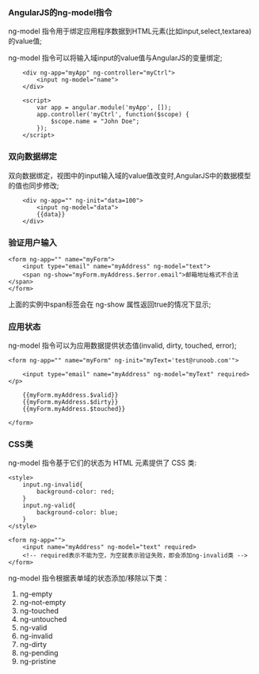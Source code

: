 
### AngularJS的ng-model指令

ng-model 指令用于绑定应用程序数据到HTML元素(比如input,select,textarea)的value值;

ng-model 指令可以将输入域input的value值与AngularJS的变量绑定;

```
    <div ng-app="myApp" ng-controller="myCtrl">
        <input ng-model="name">
    </div>

    <script>
        var app = angular.module('myApp', []);
        app.controller('myCtrl', function($scope) {
            $scope.name = "John Doe";
        });
    </script>

```

### 双向数据绑定

双向数据绑定，视图中的input输入域的value值改变时,AngularJS中的数据模型的值也同步修改;

```
    <div ng-app="" ng-init="data=100">
        <input ng-model="data">
        {{data}}
    </div>

```

### 验证用户输入

```
<form ng-app="" name="myForm">
    <input type="email" name="myAddress" ng-model="text">
    <span ng-show="myForm.myAddress.$error.email">邮箱地址格式不合法</span>
</form>

```
上面的实例中span标签会在 ng-show 属性返回true的情况下显示;


### 应用状态

ng-model 指令可以为应用数据提供状态值(invalid, dirty, touched, error);

```
<form ng-app="" name="myForm" ng-init="myText='test@runoob.com'">
    
    <input type="email" name="myAddress" ng-model="myText" required></p>
    
    {{myForm.myAddress.$valid}}
    {{myForm.myAddress.$dirty}}
    {{myForm.myAddress.$touched}}
    
</form>

```

### CSS类

ng-model 指令基于它们的状态为 HTML 元素提供了 CSS 类:

```
<style>
    input.ng-invalid{
        background-color: red;
    }
    input.ng-valid{
        background-color: blue;
    }
</style>

<form ng-app="">
    <input name="myAddress" ng-model="text" required>
    <!-- required表示不能为空，为空就表示验证失败，即会添加ng-invalid类 -->
</form>

```
ng-model 指令根据表单域的状态添加/移除以下类：

1. ng-empty
2. ng-not-empty
3. ng-touched
4. ng-untouched
5. ng-valid
6. ng-invalid
7. ng-dirty
8. ng-pending
9. ng-pristine
































































